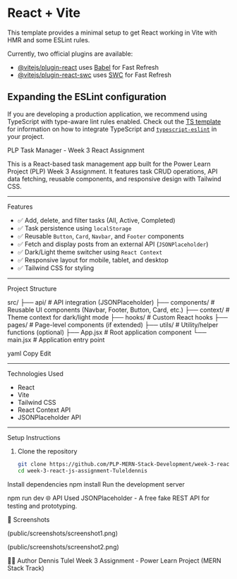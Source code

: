 # React + Vite

This template provides a minimal setup to get React working in Vite with HMR and some ESLint rules.

Currently, two official plugins are available:

- [@vitejs/plugin-react](https://github.com/vitejs/vite-plugin-react/blob/main/packages/plugin-react) uses [Babel](https://babeljs.io/) for Fast Refresh
- [@vitejs/plugin-react-swc](https://github.com/vitejs/vite-plugin-react/blob/main/packages/plugin-react-swc) uses [SWC](https://swc.rs/) for Fast Refresh

## Expanding the ESLint configuration

If you are developing a production application, we recommend using TypeScript with type-aware lint rules enabled. Check out the [TS template](https://github.com/vitejs/vite/tree/main/packages/create-vite/template-react-ts) for information on how to integrate TypeScript and [`typescript-eslint`](https://typescript-eslint.io) in your project.



PLP Task Manager - Week 3 React Assignment

This is a React-based task management app built for the Power Learn Project (PLP) Week 3 Assignment. It features task CRUD operations, API data fetching, reusable components, and responsive design with Tailwind CSS.

---

 Features

- ✅ Add, delete, and filter tasks (All, Active, Completed)
- ✅ Task persistence using `localStorage`
- ✅ Reusable `Button`, `Card`, `Navbar`, and `Footer` components
- ✅ Fetch and display posts from an external API (`JSONPlaceholder`)
- ✅ Dark/Light theme switcher using `React Context`
- ✅ Responsive layout for mobile, tablet, and desktop
- ✅ Tailwind CSS for styling

---

 Project Structure

src/
├── api/ # API integration (JSONPlaceholder)
├── components/ # Reusable UI components (Navbar, Footer, Button, Card, etc.)
├── context/ # Theme context for dark/light mode
├── hooks/ # Custom React hooks
├── pages/ # Page-level components (if extended)
├── utils/ # Utility/helper functions (optional)
├── App.jsx # Root application component
└── main.jsx # Application entry point

yaml
Copy
Edit

---

 Technologies Used

- React
- Vite
- Tailwind CSS
- React Context API
- JSONPlaceholder API

---

Setup Instructions

1. Clone the repository 
   ```bash
   git clone https://github.com/PLP-MERN-Stack-Development/week-3-react-js-assignment-Tuleldennis.git
   cd week-3-react-js-assignment-Tuleldennis
   
Install dependencies
npm install
Run the development server

npm run dev
🌐 API Used
JSONPlaceholder - A free fake REST API for testing and prototyping.

📸 Screenshots

(public/screenshots/screenshot1.png)

(public/screenshots/screenshot2.png)

👨‍🎓 Author
Dennis Tulel
Week 3 Assignment - Power Learn Project (MERN Stack Track)

